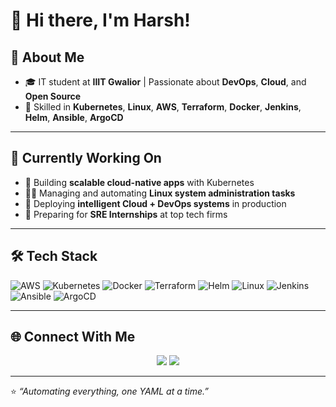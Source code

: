 # 👋 Hi there, I'm Harsh!

## 🚀 About Me
- 🎓 IT student at **IIIT Gwalior** | Passionate about **DevOps**, **Cloud**, and **Open Source**
- 🔧 Skilled in **Kubernetes**, **Linux**, **AWS**, **Terraform**, **Docker**, **Jenkins**, **Helm**, **Ansible**, **ArgoCD**
---

## 💼 Currently Working On
- 🚀 Building **scalable cloud-native apps** with Kubernetes  
- 🧑‍💻 Managing and automating **Linux system administration tasks**  
- 🤖 Deploying **intelligent Cloud + DevOps systems** in production  
- 🌱 Preparing for **SRE Internships** at top tech firms  

---

## 🛠️ Tech Stack
![AWS](https://img.shields.io/badge/AWS-orange?style=flat&logo=amazonaws)
![Kubernetes](https://img.shields.io/badge/Kubernetes-blue?style=flat&logo=kubernetes)
![Docker](https://img.shields.io/badge/Docker-2496ED?style=flat&logo=docker)
![Terraform](https://img.shields.io/badge/Terraform-5C4EE5?style=flat&logo=terraform)
![Helm](https://img.shields.io/badge/Helm-0F1689?style=flat&logo=helm)
![Linux](https://img.shields.io/badge/Linux-FCC624?style=flat&logo=linux&logoColor=black)
![Jenkins](https://img.shields.io/badge/Jenkins-D24939?style=flat&logo=jenkins&logoColor=white)
![Ansible](https://img.shields.io/badge/Ansible-EE0000?style=flat&logo=ansible&logoColor=white)
![ArgoCD](https://img.shields.io/badge/ArgoCD-ef7b4d?style=flat&logo=argo&logoColor=white)

---

## 🌐 Connect With Me
<p align="center">
  <a href="https://www.linkedin.com/in/jerry008/"><img src="https://img.shields.io/badge/LinkedIn-blue?style=flat&logo=linkedin" /></a>
  <a href="mailto:harshdeep1043@gmail.com"><img src="https://img.shields.io/badge/Email-D14836?style=flat&logo=gmail&logoColor=white" /></a>
</p>

---

⭐️ _“Automating everything, one YAML at a time.”_
